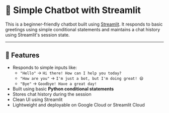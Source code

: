 # 💬 Simple Chatbot with Streamlit

This is a beginner-friendly chatbot built using [Streamlit](https://streamlit.io/). It responds to basic greetings using simple conditional statements and maintains a chat history using Streamlit's session state.

---

## 🧠 Features

- Responds to simple inputs like:
  - `"Hello"` → `Hi there! How can I help you today?`
  - `"How are you"` → `I'm just a bot, but I'm doing great! 😄`
  - `"Bye"` → `Goodbye! Have a great day!`
- Built using basic **Python conditional statements**
- Stores chat history during the session
- Clean UI using Streamlit
- Lightweight and deployable on Google Cloud or Streamlit Cloud

